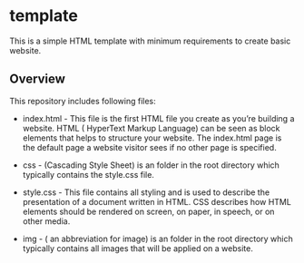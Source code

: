 # template
This is a simple HTML template with minimum requirements to create basic website.

## Overview 
This repository includes following files:

* index.html - This file is the first HTML file you create as you’re building a website. HTML ( HyperText Markup Language) can be seen as block elements that helps to structure your website. The index.html page is the default page a website visitor sees if no other page is specified.

* css - (Cascading Style Sheet) is an folder in the root directory which typically contains the style.css file.

* style.css - This file contains all styling and is used to describe the presentation of a document written in HTML. CSS describes how HTML elements should be rendered on screen, on paper, in speech, or on other media.

* img - ( an abbreviation for image) is an folder in the root directory which typically contains all images that will be applied on a website.
